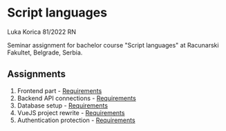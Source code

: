 # Script languages

Luka Korica 81/2022 RN

Seminar assignment for bachelor course "Script languages" at Racunarski Fakultet, Belgrade, Serbia. 

## Assignments
1. Frontend part - [Requirements](assignments/assignment_1.pdf) 
2. Backend API connections - [Requirements](assignments/assignment_2.pdf)
3. Database setup - [Requirements](assignments/assignment_3.pdf)
4. VueJS project rewrite - [Requirements](assignments/assignment_4.pdf)
5. Authentication protection - [Requirements](assignments/assignment_5.pdf)
